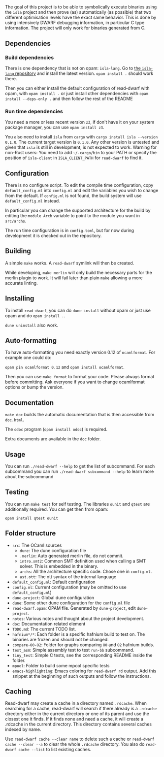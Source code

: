 # <Insert name here>

The goal of this project is to be able to symbolically execute binaries
using the `isla` project and then prove (as) automatically (as possible)
that two different optimisation levels have the exact same behavior.
This is done by using intensively DWARF debugging information, in particular
C type information. The project will only work for binaries generated from C.

## Dependencies

### Build dependencies
There is one dependency that is not on opam: `isla-lang`. Go to [the `isla-lang`
repository](https://github.com/rems-project/isla-lang) and install the latest
version. `opam install .` should work there.

Then you can either install the default configuration of read-dwarf with opam,
with `opam install .` or just install other dependencies with
`opam install --deps-only .` and then follow the rest of the README


### Run time dependencies

You need a more or less recent version `z3`, if don't have it on your system
package manager, you can use `opam install z3`.

You also need to install `isla` from `cargo` with `cargo install isla --version
0.1.0`. The current target version is `0.1.0`. Any other version is untested and
given that `isla` is still in development, is not expected to work. Warning for
non-Rust users: You need to add `~/.cargo/bin` to your PATH or specify the
position of `isla-client` in `ISLA_CLIENT_PATH` for `read-dwarf` to find it.

## Configuration

There is no configure script. To edit the compile time configuration,
copy `default_config.ml` into `config.ml` and edit the variables you wish
to change from the default. If `config.ml` is not found, the build system
will use `default_config.ml` instead.

In particular you can change the supported architecture for the build by editing
the `module Arch` variable to point to the module you want in `src/archs`.

The run time configuration is in `config.toml`, but for now during development
it is checked out in the repository.

## Building

A simple `make` works. A `read-dwarf` symlink will then be created.

While developing, `make merlin` will only build the necessary parts for the
merlin plugin to work. It will fail later than plain `make` allowing a more
accurate linting.

## Installing

To install `read-dwarf`, you can do `dune install` without opam or
just use opam and do `opam install .`.

`dune uninstall` also work.

## Auto-formatting

To have auto-formatting you need exactly version 0.12 of `ocamlformat`.
For example one could do:

`opam pin ocamlformat 0.12` and `opam install ocamlformat`.

Then you can use `make format` to format your code.
Please always format before committing.
Ask everyone if you want to change ocamlformat options or bump the version.


## Documentation

`make doc` builds the automatic documentation that is then accessible from
`doc.html`.

The `odoc` program (`opam install odoc`) is required.

Extra documents are available in the `doc` folder.

## Usage

You can run `./read-dwarf --help` to get the list of subcommand. For each
subcommand you can run `./read-dwarf subcommand --help` to learn more about
the subcommand

## Testing

You can run `make test` for self testing.
The libraries `ounit` and `qtest` are additionally required.
You can get then from opam:

```
opam install qtest ounit
```

## Folder structure

 - `src`: The OCaml sources
   - `dune`: The dune configuration file
   - `.merlin`: Auto generated merlin file, do not commit.
   - `intro.smt2`: Common SMT definition used when calling a SMT solver.
     This is embedded in the binary.
   - `archs`: All the architecture specific code. Chose one in `config.ml`.
   - `ast.ott`: The ott syntax of the internal language
 - `default_config.ml`: Default configuration
 - `config.ml`: Current configuration (may be omitted to use `default_config.ml`)
 - `dune-project`: Global dune configuration
 - `dune`: Some other dune configuration for the `config.ml` file
 - `read-dwarf.opam`: OPAM file. Generated by `dune-project`, edit `dune-project`.
 - `notes`: Various notes and thought about the project development.
 - `doc`: Documentation related element
 - `TODO.md`: The current TODO list.
 - `hafnium*/*`: Each folder is a specific hafnium build to test on.
   The binaries are frozen and should not be changed.
 - `compare-O0-O2`: Folder for graphs comparing `O0` and `O2` hafnium builds.
 - `test_asm`: Simple assembly test to test `run-bb` subcommand.
 - `tiny_test`: Simple C tests, see the corresponding README inside the folder.
 - `mpool`: Folder to build some mpool specific tests
 - `emacs-highlighting`: Emacs coloring for `read-dwarf rd` output.
   Add this snippet at the beginning of such outputs and follow the instructions.

## Caching

Read-dwarf may create a cache in a directory named `.rdcache`. When searching
for a cache, read-dwarf will search if there already is a `.rdcache` directory
either in the current directory or one of its parent and use the closest one it
finds. If it finds none and need a cache, it will create a .rdcache in the
current directory. This directory contains several caches indexed by name.

Use `read-dwarf cache --clear name` to delete such a cache or
`read-dwarf cache --clear --a` to clear the whole `.rdcache` directory.
You also do `read-dwarf cache --list` to list existing caches.
